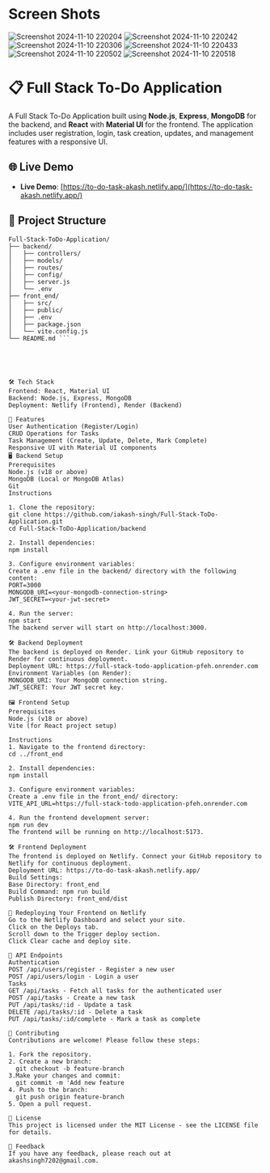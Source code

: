 # Screen Shots
![Screenshot 2024-11-10 220204](https://github.com/user-attachments/assets/12f5242f-2c84-49c9-a29d-4ae92fb05125)
![Screenshot 2024-11-10 220242](https://github.com/user-attachments/assets/abb9cbee-4982-4913-8de9-54b0fd8254a6)
![Screenshot 2024-11-10 220306](https://github.com/user-attachments/assets/16ebb2d0-ccf3-4040-9d37-f47bb2c2e1c9)
![Screenshot 2024-11-10 220433](https://github.com/user-attachments/assets/2b42e4e8-6741-4620-a2dc-01f507a2f800)
![Screenshot 2024-11-10 220502](https://github.com/user-attachments/assets/4e33105c-8558-4e1e-aadc-a6de73a746db)
![Screenshot 2024-11-10 220518](https://github.com/user-attachments/assets/e6ec8be5-a980-4dcf-9c63-4a72cbcaf359)

# 📋 Full Stack To-Do Application

A Full Stack To-Do Application built using **Node.js**, **Express**, **MongoDB** for the backend, and **React** with **Material UI** for the frontend. The application includes user registration, login, task creation, updates, and management features with a responsive UI.

## 🌐 Live Demo

- **Live Demo**: [https://to-do-task-akash.netlify.app/](https://to-do-task-akash.netlify.app/)

## 📂 Project Structure

```plaintext
Full-Stack-ToDo-Application/
├── backend/
│   ├── controllers/
│   ├── models/
│   ├── routes/
│   ├── config/
│   ├── server.js
│   └── .env
├── front_end/
│   ├── src/
│   ├── public/
│   ├── .env
│   ├── package.json
│   └── vite.config.js
└── README.md ```





🛠️ Tech Stack
Frontend: React, Material UI
Backend: Node.js, Express, MongoDB
Deployment: Netlify (Frontend), Render (Backend)

🚀 Features
User Authentication (Register/Login)
CRUD Operations for Tasks
Task Management (Create, Update, Delete, Mark Complete)
Responsive UI with Material UI components
🖥️ Backend Setup
Prerequisites
Node.js (v18 or above)
MongoDB (Local or MongoDB Atlas)
Git
Instructions

1. Clone the repository:
git clone https://github.com/iakash-singh/Full-Stack-ToDo-Application.git
cd Full-Stack-ToDo-Application/backend

2. Install dependencies:
npm install

3. Configure environment variables:
Create a .env file in the backend/ directory with the following content:
PORT=3000
MONGODB_URI=<your-mongodb-connection-string>
JWT_SECRET=<your-jwt-secret>

4. Run the server:
npm start
The backend server will start on http://localhost:3000.

🛠️ Backend Deployment
The backend is deployed on Render. Link your GitHub repository to Render for continuous deployment.
Deployment URL: https://full-stack-todo-application-pfeh.onrender.com
Environment Variables (on Render):
MONGODB_URI: Your MongoDB connection string.
JWT_SECRET: Your JWT secret key.

🖼️ Frontend Setup
Prerequisites
Node.js (v18 or above)
Vite (for React project setup)

Instructions
1. Navigate to the frontend directory:
cd ../front_end

2. Install dependencies:
npm install

3. Configure environment variables:
Create a .env file in the front_end/ directory:
VITE_API_URL=https://full-stack-todo-application-pfeh.onrender.com

4. Run the frontend development server:
npm run dev
The frontend will be running on http://localhost:5173.

🛠️ Frontend Deployment
The frontend is deployed on Netlify. Connect your GitHub repository to Netlify for continuous deployment.
Deployment URL: https://to-do-task-akash.netlify.app/
Build Settings:
Base Directory: front_end
Build Command: npm run build
Publish Directory: front_end/dist

🔄 Redeploying Your Frontend on Netlify
Go to the Netlify Dashboard and select your site.
Click on the Deploys tab.
Scroll down to the Trigger deploy section.
Click Clear cache and deploy site.

🌟 API Endpoints
Authentication
POST /api/users/register - Register a new user
POST /api/users/login - Login a user
Tasks
GET /api/tasks - Fetch all tasks for the authenticated user
POST /api/tasks - Create a new task
PUT /api/tasks/:id - Update a task
DELETE /api/tasks/:id - Delete a task
PUT /api/tasks/:id/complete - Mark a task as complete

🤝 Contributing
Contributions are welcome! Please follow these steps:

1. Fork the repository.
2. Create a new branch:
  git checkout -b feature-branch
3.Make your changes and commit:
  git commit -m 'Add new feature
4. Push to the branch:
  git push origin feature-branch
5. Open a pull request.

📄 License
This project is licensed under the MIT License - see the LICENSE file for details.

💬 Feedback
If you have any feedback, please reach out at akashsingh7202@gmail.com.

